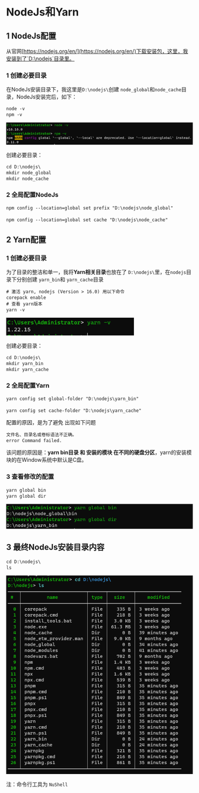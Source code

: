 # NodeJs和Yarn

## 1 NodeJs配置

从官网[https://nodejs.org/en/](https://nodejs.org/en/)下载安装包，这里，我安装到了`D:\nodejs`目录里。

### 1 创建必要目录
在NodeJs安装目录下，我这里是`D:\nodejs\`创建 `node_global`和`node_cache`目录，NodeJs安装完后，如下：
```shell
node -v
npm -v
```
![image.png](/_assets/img/notes/ne_1.png)

创建必要目录：
```shell
cd D:\nodejs\
mkdir node_global
mkdir node_cache
```
### 2 全局配置NodeJs 
```shell
npm config --location=global set prefix "D:\nodejs\node_global"

npm config --location=global set cache "D:\nodejs\node_cache"
```

## 2 Yarn配置

### 1 创建必要目录
为了目录的整洁和单一，我将**Yarn相关目录**也放在了 `D:\nodejs\`里，在`nodejs`目录下分别创建 `yarn_bin`和 `yarn_cache`目录

```shell
# 激活 yarn, nodejs (Version > 16.0) 用以下命令
corepack enable
# 查看 yarn版本
yarn -v
```
![image.png](/_assets/img/notes/ne_2.png)

创建必要目录：
```shell
cd D:\nodejs\
mkdir yarn_bin
mkdir yarn_cache
```
### 2 全局配置Yarn
```shell
yarn config set global-folder "D:\nodejs\yarn_bin"

yarn config set cache-folder "D:\nodejs\yarn_cache"
```

配置的原因，是为了避免 出现如下问题

```text
文件名、目录名或卷标语法不正确。
error Command failed.
```
该问题的原因是：**yarn bin目录 和 安装的模块 在不同的硬盘分区**，yarn的安装模块的在Window系统中默认是C盘。

### 3 查看修改的配置
```shell
yarn global bin
yarn global dir

```
![](/_assets/img/notes/ne_3.png)

## 3 最终NodeJs安装目录内容
```shell
cd D:\nodejs\
ls 

```
![](/_assets/img/notes/ne_4.png)

注：命令行工具为 `NuShell`